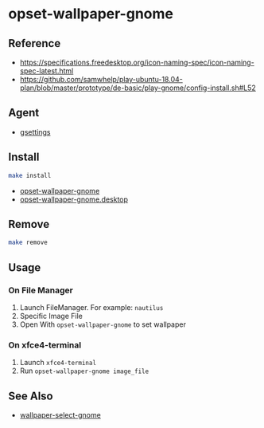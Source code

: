 
# opset-wallpaper-gnome


## Reference

* https://specifications.freedesktop.org/icon-naming-spec/icon-naming-spec-latest.html
* https://github.com/samwhelp/play-ubuntu-18.04-plan/blob/master/prototype/de-basic/play-gnome/config-install.sh#L52

## Agent

* [gsettings](http://manpages.ubuntu.com/manpages/focal/man1/gsettings.1.html)


## Install

``` sh
make install
```

* [opset-wallpaper-gnome](opset-wallpaper-gnome)
* [opset-wallpaper-gnome.desktop](opset-wallpaper-gnome.desktop)

## Remove

``` sh
make remove
```

## Usage

### On File Manager

1. Launch FileManager. For example: `nautilus`
2. Specific Image File
3. Open With `opset-wallpaper-gnome` to set wallpaper

### On xfce4-terminal

1. Launch `xfce4-terminal`
2. Run `opset-wallpaper-gnome image_file`


## See Also

* [wallpaper-select-gnome](https://github.com/samwhelp/note-about-fzf/tree/gh-pages/_demo/project/wallpaper-select/wallpaper-select-gnome)
